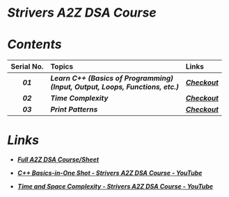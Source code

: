# _Strivers A2Z DSA Course_

# _Contents_

| Serial No. | Topics | Links |
| :-: | :- | :- |
| _**01**_ | _**Learn C++ (Basics of Programming)<br>(Input, Output, Loops, Functions, etc.)**_ | _**[Checkout](https://github.com/anupam-kumar-krishnan/Strivers-A2Z-DSA-Course/blob/master/C%2B%2B%20Basics/Learn%20CPP.md)**_ |
| _**02**_ | _**Time Complexity**_ | _**[Checkout](https://github.com/anupam-k/Strivers-A2Z-DSA-Course/tree/main/Strivers%20A2Z%20DSA%20Course%20-%20L1/Time%20and%20Space%20Complexity)**_ |
| _**03**_ | _**Print Patterns**_ | _**[Checkout](https://github.com/anupam-k/Strivers-A2Z-DSA-Course/tree/main/Strivers%20A2Z%20DSA%20Course%20-%20L1/Solve%20any%20Pattern%20Question)**_ |

# _Links_
- _**[Full A2Z DSA Course/Sheet](https://takeuforward.org/strivers-a2z-dsa-course/strivers-a2z-dsa-course-sheet-2/)**_
- _**[C++ Basics-in-One Shot - Strivers A2Z DSA Course - YouTube](https://www.youtube.com/watch?v=EAR7De6Goz4)**_


- _**[Time and Space Complexity - Strivers A2Z DSA Course - YouTube](https://www.youtube.com/watch?v=FPu9Uld7W-E&t=50s0)**_
